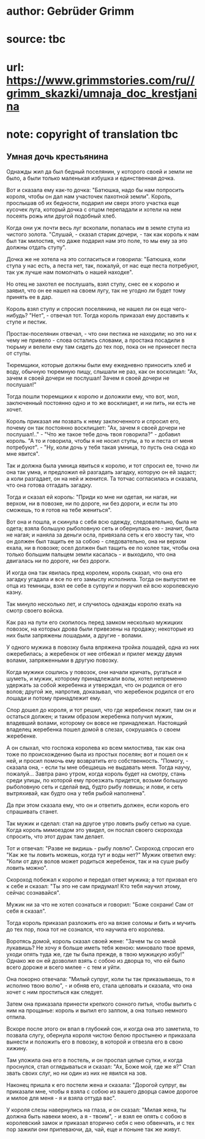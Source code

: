 # author: Gebrüder Grimm
# source: tbc
# url: https://www.grimmstories.com/ru//grimm_skazki/umnaja_doc_krestjanina
# note: copyright of translation tbc

## Умная дочь крестьянина 

Однажды жил да был бедный поселянин, у которого своей и земли не было, а
были только маленькая избушка и единственная дочка.

Вот и сказала ему как-то дочка: "Батюшка, надо бы нам попросить короля,
чтобы он дал нам участочек пахотной земли". Король, прослышав об их
бедности, подарил им сверх этого участка еще кусочек луга, который дочка
с отцом перепадали и хотели на нем посеять рожь или другой подобный
хлеб.

Когда они уж почти весь луг вскопали, попалась им в земле ступа из
чистого золота. "Слушай, - сказал старик дочери, - так как король к нам
был так милостив, что даже подарил нам это поле, то мы ему за это должны
отдать ступу".

Дочка же не хотела на это согласиться и говорила: "Батюшка, коли ступа
у нас есть, а песта нет, так, пожалуй, от нас еще песта потребуют, так
уж лучше нам помолчать о нашей находке".

Но отец не захотел ее послушать, взял ступу, снес ее к королю и заявил,
что он ее нашел на своем лугу, так не угодно ли будет тому принять ее в
дар.

Король взял ступу и спросил поселянина, не нашел ли он еще чего-нибудь?
"Нет", - отвечал тот. Тогда король приказал ему доставить к ступе и
пестик.

Простак-поселянин отвечал, - что они пестика не находили; но это ни к
чему не привело - слова остались словами, а простака посадили в тюрьму и
велели ему там сидеть до тех пор, пока он не принесет песта от ступы.

Тюремщики, которые должны были ему ежедневно приносить хлеб и воду,
обычную тюремную пищу, слышали не раз, как он восклицал: "Ах, зачем я
своей дочери не послушал! Зачем я своей дочери не послушал!"

Тогда пошли тюремщики к королю и доложили ему, что вот, мол, заключенный
постоянно одно и то же восклицает, и ни пить, ни есть не хочет.

Король приказал им позвать к нему заключенного и спросил его, почему он
так постоянно восклицает: "Ах, зачем я своей дочери не послушал!.." -
"Что же такое тебе дочь твоя говорила?" - добавил король. "А то и
говорила, чтобы я не носил ступы, а то и песта от меня потребуют". -
"Ну, коли дочь у тебя такая умница, то пусть она сюда ко мне явится".

Так и должна была умница явиться к королю, и тот спросил ее, точно ли
она так умна, и предложил ей разгадать загадку, которую он ей задаст; а
коли разгадает, он на ней и женится. Та тотчас согласилась и сказала,
что она готова отгадать загадку.

Тогда и сказал ей король: "Приди ко мне ни одетая, ни нагая, ни верхом,
ни в повозке, ни по дороге, ни без дороги, и если ты это сможешь, то я
готов на тебе жениться".

Вот она и пошла, и скинула с себя всю одежду, следовательно, была не
одета; взяла большую рыболовную сеть и обернулась ею - значит, была не
нагая; и наняла за деньги осла, привязала сеть к его хвосту так, что он
должен был тащить ее за собою - следовательно, она ни верхом ехала, ни в
повозке; осел должен был тащить ее по колее так, чтобы она только
большим пальцем земли касалась - и выходило, что она двигалась ни по
дороге, ни без дороги.

И когда она так явилась пред королем, король сказал, что она его загадку
угадала и все по его замыслу исполнила. Тогда он выпустил ее отца из
темницы, взял ее себе в супруги и поручил ей всю королевскую казну.

Так минуло несколько лет, и случилось однажды королю ехать на смотр
своего войска.

Как раз на пути его скопилось перед замком несколько мужицких повозок,
на которых дрова были привезены на продажу; некоторые из них были
запряжены лошадьми, а другие - волами.

У одного мужика в повозку была впряжена тройка лошадей, одна из них
ожеребилась; а жеребенок от нее отбежал и прилег между двумя волами,
запряженными в другую повозку.

Когда мужики сошлись у повозок, они начали кричать, ругаться и шуметь, и
мужик, которому принадлежали волы, хотел непременно удержать за собой
жеребенка и утверждал, что он родился от его волов; другой же, напротив,
доказывал, что жеребенок родился от его лошади и потому принадлежит ему.

Спор дошел до короля, и тот решил, что где жеребенок лежит, там он и
остаться должен; и таким образом жеребенка получил мужик, владевший
волами, которому он вовсе не принадлежал. Настоящий владелец жеребенка
пошел домой в слезах, сокрушаясь о своем жеребенке.

А он слыхал, что госпожа королева ко всем милостива, так как она тоже по
происхождению была из простых поселян; вот и пошел он к ней, и просил
помочь ему возвратить его собственность. "Помогу, - сказала она, - если
ты мне обещаешь не выдавать меня. Тогда научу, пожалуй... Завтра рано
утром, когда король будет на смотру, стань среди улицы, по которой ему
проезжать придется, возьми большую рыболовную сеть и сделай вид, будто
рыбу ловишь; и лови, и сеть вытряхивай, как будто она у тебя рыбой
наполнена".

Да при этом сказала ему, что он и ответить должен, если король его
спрашивать станет.

Так мужик и сделал: стал на другое утро ловить рыбу сетью на суше. Когда
король мимоездом это увидел, он послал своего скорохода спросить, что
этот дурак там делает.

Тот и отвечал: "Разве не видишь - рыбу ловлю". Скороход спросил его
"Как же ты ловить можешь, когда тут и воды нет?" Мужик ответил ему:
"Коли от двух волов может родиться жеребенок, так и на суше рыбу ловить
можно".

Скороход побежал к королю и передал ответ мужика; а тот призвал его к
себе и сказал: "Ты это не сам придумал! Кто тебя научил этому, сейчас
сознавайся".

Мужик ни за что не хотел сознаться и говорил: "Боже сохрани! Сам от
себя я сказал".

Тогда король приказал разложить его на вязке соломы и бить и мучить до
тех пор, пока тот не сознался, что научила его королева.

Воротясь домой, король сказал своей жене: "Зачем ты со мной лукавишь?
Не хочу я больше иметь тебя женою: миновало твое время, уходи опять туда
же, где ты была прежде, в твою мужицкую избу!" Однако же он ей дозволил
взять с собою из дворца то, что ей было всего дороже и всего милее - с
тем и уйти.

Она покорно отвечала: "Милый супруг, коли ты так приказываешь, то я
исполню твою волю", - и обняв его, стала целовать и сказала, что она
хочет с ним проститься как следует.

Затем она приказала принести крепкого сонного питья, чтобы выпить с ним
на прощанье: король и выпил его залпом, а она только немного отпила.

Вскоре после этого он впал в глубокий сон, и когда она это заметила, то
позвала слугу, обернула короля чистою белою простынею и приказала
вынести и положить его в повозку, в которой и отвезла его в свою хижину.

Там уложила она его в постель, и он проспал целые сутки, и когда
проснулся, стал оглядываться и сказал: "Ах, Боже мой, где же я?" Стал
звать своих слуг, но ни один из них не явился на зов.

Наконец пришла к его постели жена и сказала: "Дорогой супруг, вы
приказали мне, чтобы я взяла с собою из вашего дворца самое дорогое и
милое для меня - я и взяла оттуда вас".

У короля слезы навернулись на глаза, и он сказал: "Милая жена, ты
должна быть навеки моею, а я - твоим", - и взял ее опять с собою в
королевский замок и приказал вторично себя с нею обвенчать, и с тех пор
зажили они припеваючи, да, чай, еще и поныне так же живут.
